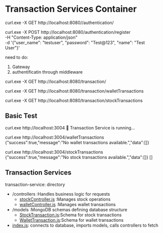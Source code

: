 # Transaction Services Container

curl.exe -X GET http://localhost:8080//authentication/


curl.exe -X POST http://localhost:8080/authentication/register \
     -H "Content-Type: application/json" \
     -d '{"user_name": "testuser", "password": "Test@123", "name": "Test User"}'



need to do:
1. Gateway
2. authentificatin through middleware

 curl.exe -X GET http://localhost:8080/transaction/ 

 curl.exe -X GET http://localhost:8080/transaction/walletTransactions

 curl.exe -X GET http://localhost:8080/transaction/stockTransactions

## Basic Test

curl.exe http://localhost:3004
🚀 Transaction Service is running...

curl.exe http://localhost:3004/walletTransactions
{"success":true,"message":"No wallet transactions available.","data":[]}

curl.exe http://localhost:3004/stockTransactions
{"success":true,"message":"No stock transactions available.","data":[]}
[]

## Transaction Services

transaction-service: directory

- /controllers :Handles business logic for requests
  - [stockController.js](./controllers/stockController.js)        :Manages stock operations
  - [walletController.js](./controllers/walletController.js)     :Manages wallet transactions
- /models :MongoDB schemas defining database structure
  - [StockTransaction.js](./models/StockTransaction.js):Schema for stock transactions
  - [WalletTransaction.js](./models/WalletTransaction.js):Schema for wallet transactions
- [index.js](./index.js): connects to database, imports models, calls controllers to fetch
